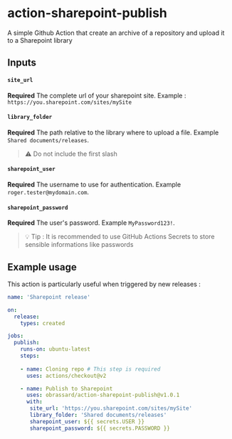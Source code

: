 # action-sharepoint-publish
A simple Github Action that create an archive of a repository and upload it to a Sharepoint library

## Inputs

#### `site_url`

**Required** The complete url of your sharepoint site. Example : `https://you.sharepoint.com/sites/mySite`

#### `library_folder`

**Required** The path relative to the library where to upload a file. Example `Shared documents/releases`.

> :warning: Do not include the first slash

#### `sharepoint_user`

**Required** The username to use for authentication. Example `roger.tester@mydomain.com`.

#### `sharepoint_password`

**Required** The user's password. Example `MyPassword123!`. 

> :bulb: Tip : It is recommended to use GitHub Actions Secrets to store sensible informations like passwords

## Example usage 

This action is particularly useful when triggered by new releases :

```yml
name: 'Sharepoint release'

on:
  release:
    types: created

jobs:
  publish:
    runs-on: ubuntu-latest
    steps:
    
    - name: Cloning repo # This step is required
      uses: actions/checkout@v2

    - name: Publish to Sharepoint
      uses: obrassard/action-sharepoint-publish@v1.0.1
      with:
       site_url: 'https://you.sharepoint.com/sites/mySite'
       library_folder: 'Shared documents/releases'
       sharepoint_user: ${{ secrets.USER }}
       sharepoint_password: ${{ secrets.PASSWORD }}
```

